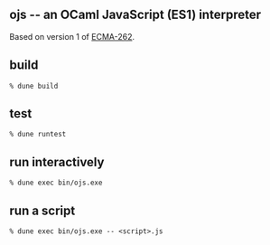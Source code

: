 ## ojs -- an OCaml JavaScript (ES1) interpreter

Based on version 1 of
[ECMA-262](https://www.ecma-international.org/wp-content/uploads/ECMA-262_1st_edition_june_1997.pdf).

## build

```
% dune build
```

## test

```
% dune runtest
```

## run interactively

```
% dune exec bin/ojs.exe
```

## run a script

```
% dune exec bin/ojs.exe -- <script>.js
```
